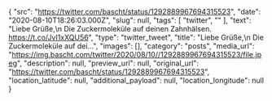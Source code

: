{
  "src": "https://twitter.com/bascht/status/1292889967694315523",
  "date": "2020-08-10T18:26:03.000Z",
  "slug": null,
  "tags": [
    "twitter",
    ""
  ],
  "text": "Liebe Grüße,\n Die Zuckermoleküle auf deinen Zahnhälsen. https://t.co/JvI1xXQU56",
  "type": "twitter_tweet",
  "title": "Liebe Grüße,\n Die Zuckermoleküle auf dei…",
  "images": [],
  "category": "posts",
  "media_url": "https://img.bascht.com/twitter/2020/08/10//1292889967694315523/file.jpeg",
  "description": null,
  "preview_url": null,
  "original_url": "https://twitter.com/bascht/status/1292889967694315523",
  "location_latitude": null,
  "additional_payload": null,
  "location_longitude": null
}